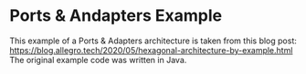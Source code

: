 # Ports & Andapters Example

This example of a Ports & Adapters architecture is taken from this blog post: https://blog.allegro.tech/2020/05/hexagonal-architecture-by-example.html
The original example code was written in Java.
